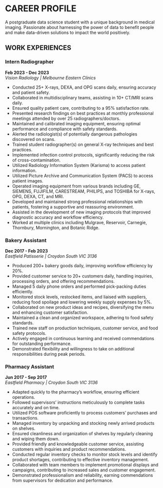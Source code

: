 <!DOCTYPE html>
<html>
<head>

</head>
<body>
  <h1>CAREER PROFILE</h1>
  <p>A postgraduate data science student with a unique background in medical imaging. Passionate about harnessing the power of data to benefit people and make data-driven solutions to impact the world positively.</p>

  <h2>WORK EXPERIENCES</h2>

  <h3>Intern Radiographer</h3>
  <p><strong>Feb 2023 - Dec 2023</strong><br>
  <em>Vision Radiology | Melbourne Eastern Clinics </em></p>
  <ul>
    <li>Conducted 25+ X-rays, DEXA, and OPG scans daily, ensuring accuracy and patient safety.</li>
    <li>Collaborated in multidisciplinary teams, assisting in 10+ CT/MRI scans daily.</li>
    <li>Ensured quality patient care, contributing to a 95% satisfaction rate.</li>
    <li>Presented research findings on best practices at monthly professional meetings attended by over 25 radiographers/doctors.</li>
    <li>Maintained and calibrated imaging equipment, ensuring optimal performance and compliance with safety standards.</li>
    <li>Alerted the radiologist(s) of potentially dangerous pathologies discovered on scans.</li>
    <li>Trained student radiographer(s) on general X-ray techniques and best practices.</li>
    <li>Implemented infection control protocols, significantly reducing the risk of cross-contamination.</li>
    <li>Utilized Radiology Information System (Karisma) to access patient information.</li>
    <li>Utilized Picture Archive and Communication System (PACS) to access patient images.</li>
    <li>Operated imaging equipment from various brands including GE, SIEMENS, FUJIFILM, CARESTREAM, PHILIPS, and TOSHIBA for X-rays, OPG, DEXA, CT, and MRI.</li>
    <li>Developed and maintained strong professional relationships with patients, fostering a supportive and reassuring environment.</li>
    <li>Assisted in the development of new imaging protocols that improved diagnostic accuracy and workflow efficiency.</li>
    <li>Worked at multiple clinics including Mulgrave, Reservoir, Carnegie, Thornbury, Mornington, and Botanic Ridge.</li>
  </ul>

  <h3>Bakery Assistant</h3>
  <p><strong>Dec 2017 - Feb 2023</strong><br>
  <em>Eastfield Patisserie | Croydon South VIC 3136 </em></p>
  <ul>
    <li>Produced 200+ bakery goods daily, improving workflow efficiency by 20%.</li>
    <li>Provided customer service to 20+ customers daily, handling inquiries, processing orders, and offering recommendations.</li>
    <li>Managed 5 daily phone orders and performed pick-packing duties efficiently.</li>
    <li>Monitored stock levels, restocked items, and liaised with suppliers, reducing food spoilage and lowering weekly supply expenses by 5%.</li>
    <li>Collaborated on new product ideas and recipes, diversifying the menu and enhancing customer satisfaction.</li>
    <li>Maintained a clean and organized workspace, adhering to food safety standards.</li>
    <li>Trained new staff on production techniques, customer service, and food safety protocols.</li>
    <li>Actively engaged in continuous learning and received commendations for outstanding performance.</li>
    <li>Demonstrated flexibility and willingness to take on additional responsibilities during peak periods.</li>
  </ul>

  <h3>Pharmacy Assistant</h3>
  <p><strong>Jun 2017 - Sep 2017</strong><br>
  <em>Eastfield Pharmacy | Croydon South VIC 3136 </em></p>
  <ul>
    <li>Adapted quickly to the pharmacy’s workflow, ensuring efficient operations.</li>
    <li>Followed supervisors’ instructions meticulously to complete tasks accurately and on time.</li>
    <li>Utilized POS software proficiently to process customers’ purchases and transactions.</li>
    <li>Managed inventory by unpacking and stocking newly arrived products on shelves.</li>
    <li>Ensured cleanliness and organization of shelves by regularly cleaning and wiping them down.</li>
    <li>Provided friendly and knowledgeable customer service, assisting customers with inquiries and product recommendations.</li>
    <li>Conducted regular inventory checks to monitor stock levels and identify product shortages, contributing to effective inventory management.</li>
    <li>Collaborated with team members to implement promotional displays and campaigns, contributing to increased sales and customer engagement.</li>
    <li>Demonstrated professionalism and reliability, earning commendations from supervisors for dedication and performance.</li>
  </ul>
</body>
</html>
